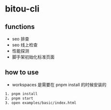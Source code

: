 # bitou-cli

## functions

- seo 排查
- seo 线上检查
- 性能探测
- 脚手架初始化标准页面

## how to use

- workspaces 是需要在 pnpm install 的时候安装的

```bash
1. pnpm install
2. pnpm start
3. open examples/basic/index.html
```
